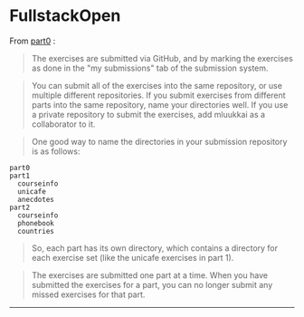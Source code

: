 # FullstackOpen

From [part0][01] :

> The exercises are submitted via GitHub, and by marking the exercises as done in the "my submissions" tab of the submission system.  

>  You can submit all of the exercises into the same repository, or use multiple different repositories. If you submit exercises from different parts into the same repository, name your directories well. If you use a private repository to submit the exercises, add mluukkai as a collaborator to it.  

>  One good way to name the directories in your submission repository is as follows:
```
part0
part1
  courseinfo
  unicafe
  anecdotes
part2
  courseinfo
  phonebook
  countries
```
> So, each part has its own directory, which contains a directory for each exercise set (like the unicafe exercises in part 1).

> The exercises are submitted one part at a time. When you have submitted the exercises for a part, you can no longer submit any missed exercises for that part.

---
[01]:https://fullstackopen.com/en/part0/fundamentals_of_web_apps#exercises-0-1-0-6